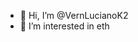 - 👋 Hi, I’m @VernLucianoK2
- 👀 I’m interested in eth

<!---
VernLucianoK2/VernLucianoK2 is a ✨ special ✨ repository because its `README.md` (this file) appears on your GitHub profile.
You can click the Preview link to take a look at your changes.
--->
